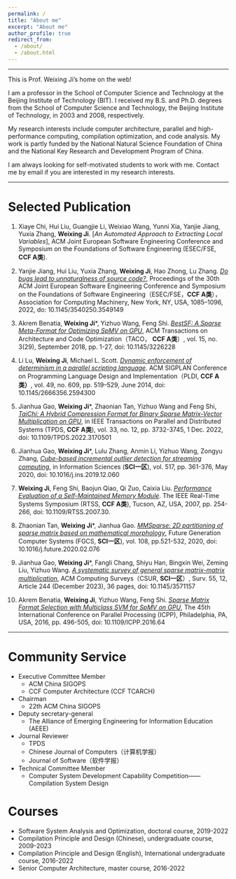 ```yaml
---
permalink: /
title: "About me"
excerpt: "About me"
author_profile: true
redirect_from: 
  - /about/
  - /about.html
---
```


------
This is Prof. Weixing Ji’s home on the web!

I am a professor in the School of Computer Science and Technology at the Beijing Institute of Technology (BIT). I received my B.S. and Ph.D. degrees from the School of Computer Science and Technology, the Beijing Institute of Technology, in 2003 and 2008, respectively.

My research interests include computer architecture, parallel and high-performance computing, compilation optimization, and code analysis. My work is partly funded by the National Natural Science Foundation of China and the National Key Research and Development Program of China.

I am always looking for self-motivated students to work with me. Contact me by email if you are interested in my research interests.

------

Selected Publication
======
1. Xiaye Chi, Hui Liu, Guangjie Li, Weixiao Wang, Yunni Xia, Yanjie Jiang, Yuxia Zhang, **Weixing Ji**. [*An Automated Approach to Extracting Local Variables*], ACM Joint European Software Engineering Conference and Symposium on the Foundations of Software Engineering (ESEC/FSE, **CCF A类**).

1. Yanjie Jiang, Hui Liu, Yuxia Zhang, **Weixing Ji**, Hao Zhong, Lu Zhang. [*Do bugs lead to unnaturalness of source code?*](https://doi.org/10.1145/3540250.3549149), Proceedings of the 30th ACM Joint European Software Engineering Conference and Symposium on the Foundations of Software Engineering（ESEC/FSE，**CCF A类**），Association for Computing Machinery, New York, NY, USA, 1085–1096, 2022, do: 10.1145/3540250.3549149

1. Akrem Benatia, **Weixing Ji**\*, Yizhuo Wang, Feng Shi. [*BestSF: A Sparse Meta-Format for Optimizing SpMV on GPU*](https://doi.org/10.1145/3226228), ACM Transactions on Architecture and Code Optimization（TACO， **CCF A类**）, vol. 15, no. 3(29), September 2018, pp. 1-27, doi: 10.1145/3226228
 
1. Li Lu, **Weixing Ji**, Michael L. Scott. [*Dynamic enforcement of determinism in a parallel scripting language*](https://dl.acm.org/doi/abs/10.1145/2666356.2594300). ACM SIGPLAN Conference on Programming Language Design and Implementation（PLDI, **CCF A类）**, vol. 49, no. 609, pp. 519–529, June 2014, doi: 10.1145/2666356.2594300

1. Jianhua Gao, **Weixing Ji**\*, Zhaonian Tan, Yizhuo Wang and Feng Shi, [*TaiChi: A Hybrid Compression Format for Binary Sparse Matrix-Vector Multiplication on GPU*](https://doi.org/10.1109/TPDS.2022.3170501), in IEEE Transactions on Parallel and Distributed Systems (TPDS, **CCF A类**), vol. 33, no. 12, pp. 3732-3745, 1 Dec. 2022, doi: 10.1109/TPDS.2022.3170501

1. Jianhua Gao, **Weixing Ji**\*, Lulu Zhang, Anmin Li, Yizhuo Wang, Zongyu Zhang, [*Cube-based incremental outlier detection for streaming computing*](https://doi.org/10.1016/j.ins.2019.12.060), in Information Sciences (**SCI一区**), vol. 517, pp. 361-376, May 2020, doi: 10.1016/j.ins.2019.12.060

1. **Weixing Ji**, Feng Shi, Baojun Qiao, Qi Zuo, Caixia Liu. [*Performance Evaluation of a Self-Maintained Memory Module*](https://ieeexplore.ieee.org/abstract/document/4408310). The IEEE Real-Time Systems Symposium (RTSS, **CCF A类**), Tucson, AZ, USA, 2007, pp. 254-266, doi: 10.1109/RTSS.2007.30.

1. Zhaonian Tan, **Weixing Ji**\*, Jianhua Gao. [*MMSparse: 2D partitioning of sparse matrix based on mathematical morphology*](https://doi.org/10.1016/j.future.2020.02.076), Future Generation Computer Systems (FGCS, **SCI一区**), vol. 108, pp.521-532, 2020, doi: 10.1016/j.future.2020.02.076

1. Jianhua Gao, **Weixing Ji**\*, Fangli Chang, Shiyu Han, Bingxin Wei, Zeming Liu, Yizhuo Wang. [*A systematic survey of general sparse matrix-matrix multiplication*](https://doi.org/10.1145/3571157), ACM Computing Surveys（CSUR, **SCI一区**）, Surv. 55, 12, Article 244 (December 2023), 36 pages, doi: 10.1145/3571157

1. Akrem Benatia, **Weixing Ji**, Yizhuo Wang, Feng Shi. [*Sparse Matrix Format Selection with Multiclass SVM for SpMV on GPU*](https://ieeexplore.ieee.org/abstract/document/7573853), The 45th International Conference on Parallel Processing (ICPP), Philadelphia, PA, USA, 2016, pp. 496-505, doi: 10.1109/ICPP.2016.64

------

Community Service
======
- Executive Committee Member
  - ACM China SIGOPS
  - CCF Computer Architecture (CCF TCARCH)
- Chairman
  - 22th ACM China SIGOPS
- Deputy secretary-general
  - The Alliance of Emerging Engineering for Information Education (AEEE)
- Journal Reviewer
  - TPDS
  - Chinese Journal of Computers（计算机学报）
  - Journal of Software（软件学报）
- Technical Committee Member
  - Computer System Development Capability Competition——Compilation System Design

Courses
======
- Software System Analysis and Optimization, doctoral course, 2019-2022
- Compilation Principle and Design (Chinese), undergraduate course, 2009-2023
- Compilation Principle and Design (English), International undergraduate course, 2016-2022
- Senior Computer Architecture, master course, 2016-2022
